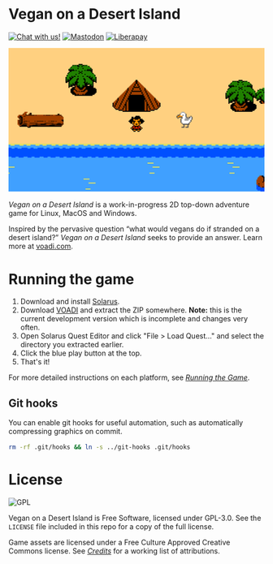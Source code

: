 # Vegan on a Desert Island

[![Chat with us!](https://img.shields.io/badge/chat%20with%20us!-%23voadi%3Amatrix.org-brightgreen.svg)](https://riot.im/app/#/room/#voadi:matrix.org)
<a rel="me" href="https://mastodon.gamedev.place/@voadi">![Mastodon](https://img.shields.io/badge/mastodon-%40voadi%40mastodon.gamedev.place-blue.svg)</a>
[![Liberapay](http://img.shields.io/liberapay/receives/voadi.svg?logo=liberapay)](https://liberapay.com/voadi/donate)

![Screenshot](screenshot.gif)

*Vegan on a Desert Island* is a work-in-progress 2D top-down adventure game for Linux, MacOS and Windows.

Inspired by the pervasive question “what would vegans do if stranded on a desert island?” *Vegan on a Desert Island* seeks to provide an answer.
Learn more at [voadi.com](http://voadi.com/).

# Running the game

1. Download and install [Solarus](https://www.solarus-games.org/en/solarus/download).
2. Download [VOADI](https://gitlab.com/voadi/voadi/-/archive/master/voadi-master.zip) and extract the ZIP somewhere. **Note:** this is the current development version which is incomplete and changes very often.
3. Open Solarus Quest Editor and click "File > Load Quest..." and select the directory you extracted earlier.
4. Click the blue play button at the top.
5. That's it!

For more detailed instructions on each platform, see [*Running the Game*](https://gitlab.com/voadi/voadi/wikis/running-the-game).

## Git hooks

You can enable git hooks for useful automation, such as automatically compressing graphics on commit.

```sh
rm -rf .git/hooks && ln -s ../git-hooks .git/hooks
```

# License

![GPL](https://www.gnu.org/graphics/gplv3-127x51.png)

Vegan on a Desert Island is Free Software, licensed under GPL-3.0.
See the `LICENSE` file included in this repo for a copy of the full license.

Game assets are licensed under a Free Culture Approved Creative Commons license.
See [*Credits*](https://gitlab.com/voadi/voadi/wikis/credits) for a working list of attributions.
